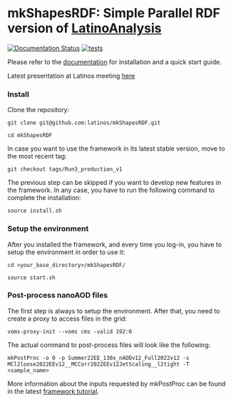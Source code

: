 # mkShapesRDF: Simple Parallel RDF version of [LatinoAnalysis](https://github.com/latinos/LatinoAnalysis/)
[![Documentation Status](https://readthedocs.org/projects/mkshapesrdf/badge/?version=latest)](https://mkshapesrdf.readthedocs.io/en/latest/?badge=latest)
[![tests](https://github.com/giorgiopizz/mkShapesRDF/actions/workflows/ci_lint_format_test.yml/badge.svg)](https://github.com/giorgiopizz/mkShapesRDF/actions/workflows/ci_lint_format_test.yml)


Please refer to the [documentation](https://mkshapesrdf.readthedocs.io/en/shapes-dev-fix/index.html) for installation and a quick start guide.

Latest presentation at Latinos meeting [here](https://indico.cern.ch/event/1233729/contributions/5380538/attachments/2636898/4562210/mkShapesRDF%2026_04.pdf)

### Install

Clone the repository:

    git clone git@github.com:latinos/mkShapesRDF.git

    cd mkShapesRDF

In case you want to use the framework in its latest stable version, move to the most recent tag:

    git checkout tags/Run3_production_v1

The previous step can be skipped if you want to develop new features in the framework. In any case, you have to run the following command to complete the installation:

    source install.sh

### Setup the environment

After you installed the framework, and every time you log-in, you have to setup the environment in order to use it:

    cd <your_base_directory>/mkShapesRDF/

	source start.sh

### Post-process nanoAOD files

The first step is always to setup the environment. After that, you need to create a proxy to access files in the grid:

    voms-proxy-init --voms cms -valid 192:0

The actual command to post-process files will look like the following:

    mkPostProc -o 0 -p Summer22EE_130x_nAODv12_Full2022v12 -s MCl2loose2022EEv12__MCCorr2022EEv12JetScaling__l2tight -T <sample_name>

More information about the inputs requested by mkPostProc can be found in the latest [framework tutorial](https://indico.cern.ch/event/1414035/timetable/?view=standard#b-563854-latinos-tutorial).
